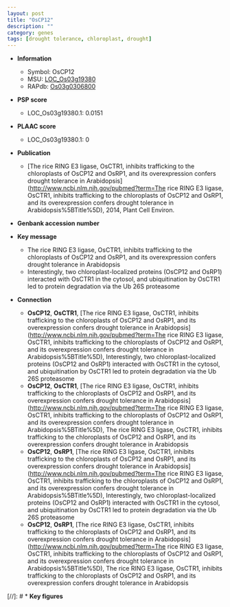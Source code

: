 ```yaml
---
layout: post
title: "OsCP12"
description: ""
category: genes
tags: [drought tolerance, chloroplast, drought]
---
```


* **Information**  
    + Symbol: OsCP12  
    + MSU: [LOC_Os03g19380](http://rice.plantbiology.msu.edu/cgi-bin/ORF_infopage.cgi?orf=LOC_Os03g19380)  
    + RAPdb: [Os03g0306800](http://rapdb.dna.affrc.go.jp/viewer/gbrowse_details/irgsp1?name=Os03g0306800)  

* **PSP score**  
    + LOC_Os03g19380.1: 0.0151 

* **PLAAC score**  
    + LOC_Os03g19380.1: 0 

* **Publication**  
    + [The rice RING E3 ligase, OsCTR1, inhibits trafficking to the chloroplasts of OsCP12 and OsRP1, and its overexpression confers drought tolerance in Arabidopsis](http://www.ncbi.nlm.nih.gov/pubmed?term=The rice RING E3 ligase, OsCTR1, inhibits trafficking to the chloroplasts of OsCP12 and OsRP1, and its overexpression confers drought tolerance in Arabidopsis%5BTitle%5D), 2014, Plant Cell Environ.

* **Genbank accession number**  

* **Key message**  
    + The rice RING E3 ligase, OsCTR1, inhibits trafficking to the chloroplasts of OsCP12 and OsRP1, and its overexpression confers drought tolerance in Arabidopsis
    + Interestingly, two chloroplast-localized proteins (OsCP12 and OsRP1) interacted with OsCTR1 in the cytosol, and ubiquitination by OsCTR1 led to protein degradation via the Ub 26S proteasome

* **Connection**  
    + __OsCP12__, __OsCTR1__, [The rice RING E3 ligase, OsCTR1, inhibits trafficking to the chloroplasts of OsCP12 and OsRP1, and its overexpression confers drought tolerance in Arabidopsis](http://www.ncbi.nlm.nih.gov/pubmed?term=The rice RING E3 ligase, OsCTR1, inhibits trafficking to the chloroplasts of OsCP12 and OsRP1, and its overexpression confers drought tolerance in Arabidopsis%5BTitle%5D), Interestingly, two chloroplast-localized proteins (OsCP12 and OsRP1) interacted with OsCTR1 in the cytosol, and ubiquitination by OsCTR1 led to protein degradation via the Ub 26S proteasome
    + __OsCP12__, __OsCTR1__, [The rice RING E3 ligase, OsCTR1, inhibits trafficking to the chloroplasts of OsCP12 and OsRP1, and its overexpression confers drought tolerance in Arabidopsis](http://www.ncbi.nlm.nih.gov/pubmed?term=The rice RING E3 ligase, OsCTR1, inhibits trafficking to the chloroplasts of OsCP12 and OsRP1, and its overexpression confers drought tolerance in Arabidopsis%5BTitle%5D), The rice RING E3 ligase, OsCTR1, inhibits trafficking to the chloroplasts of OsCP12 and OsRP1, and its overexpression confers drought tolerance in Arabidopsis
    + __OsCP12__, __OsRP1__, [The rice RING E3 ligase, OsCTR1, inhibits trafficking to the chloroplasts of OsCP12 and OsRP1, and its overexpression confers drought tolerance in Arabidopsis](http://www.ncbi.nlm.nih.gov/pubmed?term=The rice RING E3 ligase, OsCTR1, inhibits trafficking to the chloroplasts of OsCP12 and OsRP1, and its overexpression confers drought tolerance in Arabidopsis%5BTitle%5D), Interestingly, two chloroplast-localized proteins (OsCP12 and OsRP1) interacted with OsCTR1 in the cytosol, and ubiquitination by OsCTR1 led to protein degradation via the Ub 26S proteasome
    + __OsCP12__, __OsRP1__, [The rice RING E3 ligase, OsCTR1, inhibits trafficking to the chloroplasts of OsCP12 and OsRP1, and its overexpression confers drought tolerance in Arabidopsis](http://www.ncbi.nlm.nih.gov/pubmed?term=The rice RING E3 ligase, OsCTR1, inhibits trafficking to the chloroplasts of OsCP12 and OsRP1, and its overexpression confers drought tolerance in Arabidopsis%5BTitle%5D), The rice RING E3 ligase, OsCTR1, inhibits trafficking to the chloroplasts of OsCP12 and OsRP1, and its overexpression confers drought tolerance in Arabidopsis

[//]: # * **Key figures**  


